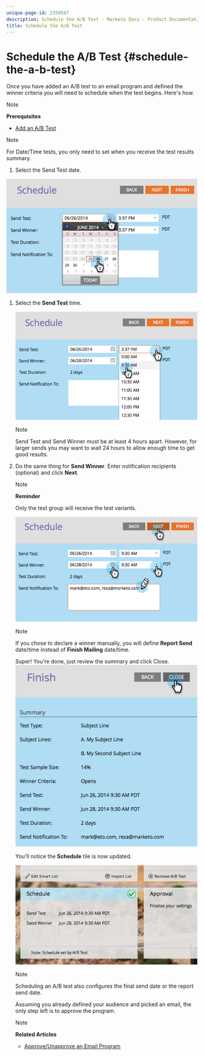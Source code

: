 ```yaml
---
unique-page-id: 2359547
description: Schedule the A/B Test - Marketo Docs - Product Documentation
title: Schedule the A/B Test
---
```


# Schedule the A/B Test {#schedule-the-a-b-test}

Once you have added an A/B test to an email program and defined the winner criteria you will need to schedule when the test begins. Here's how.

>[!NOTE]
>
>**Prerequisites**
>
>* [Add an A/B Test](add-an-a-b-test.md)
>

>[!NOTE]
>
>For Date/Time tests, you only need to set when you receive the test results summary.

1. Select the Send Test date.

![](assets/image2014-9-12-15-3a59-3a54.png)

1. Select the **Send Test** time.

   ![](assets/image2014-9-12-16-3a0-3a2.png)

   >[!NOTE]
   >
   >Send Test and Send Winner must be at least 4 hours apart. However, for larger sends you may want to wait 24 hours to allow enough time to get good results.

1. Do the same thing for **Send Winner**. Enter notification recipients (optional) and click **Next**.

   >[!NOTE]
   >
   >**Reminder**
   >
   >
   >Only the test group will receive the test variants.

   ![](assets/image2014-9-12-16-3a0-3a12.png)

   >[!NOTE]
   >
   >If you chose to declare a winner manually, you will define **Report Send** date/time instead of **Finish Mailing** date/time.

   Super! You're done, just review the summary and click Close.
   ![](assets/image2014-9-12-16-3a1-3a23.png)

   You'll notice the **Schedule** tile is now updated.

   ![](assets/image2014-9-12-16-3a1-3a33.png)

   >[!NOTE]
   >
   >Scheduling an A/B test also configures the final send date or the report send date.

   Assuming you already defined your audience and picked an email, the only step left is to approve the program.  

   >[!NOTE]
   >
   >**Related Articles**
   >
   >    
   >    
   >    * [Approve/Unapprove an Email Program](../../../../../product-docs/email-marketing/email-programs/email-program-actions/approve-unapprove-an-email-program.md)
   >    
   >

